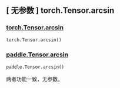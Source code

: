 ## [ 无参数 ] torch.Tensor.arcsin

### [torch.Tensor.arcsin](https://pytorch.org/docs/stable/generated/torch.Tensor.arcsin.html)

```python
torch.Tensor.arcsin()
```

### [paddle.Tensor.arcsin]()

```python
paddle.Tensor.arcsin()
```

两者功能一致，无参数。
